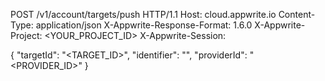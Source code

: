 POST /v1/account/targets/push HTTP/1.1
Host: cloud.appwrite.io
Content-Type: application/json
X-Appwrite-Response-Format: 1.6.0
X-Appwrite-Project: &lt;YOUR_PROJECT_ID&gt;
X-Appwrite-Session: 

{
  "targetId": "<TARGET_ID>",
  "identifier": "<IDENTIFIER>",
  "providerId": "<PROVIDER_ID>"
}
